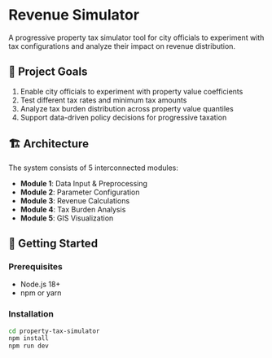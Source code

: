 # Revenue Simulator

A progressive property tax simulator tool for city officials to experiment with tax configurations and analyze their impact on revenue distribution.

## 🎯 Project Goals

1. Enable city officials to experiment with property value coefficients
2. Test different tax rates and minimum tax amounts
3. Analyze tax burden distribution across property value quantiles
4. Support data-driven policy decisions for progressive taxation

## 🏗️ Architecture

The system consists of 5 interconnected modules:
- **Module 1**: Data Input & Preprocessing
- **Module 2**: Parameter Configuration
- **Module 3**: Revenue Calculations
- **Module 4**: Tax Burden Analysis
- **Module 5**: GIS Visualization

## 🚀 Getting Started

### Prerequisites
- Node.js 18+ 
- npm or yarn

### Installation
```bash
cd property-tax-simulator
npm install
npm run dev